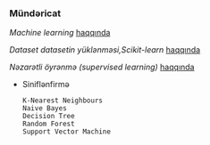 ### Mündəricat

*_Machine learning_* [haqqında](../master/Giriş.ipynb)




*_Dataset datasetin yüklənməsi,Scikit-learn_* [haqqında](../master/dataset.ipynb) 




*_Nəzarətli öyrənmə (supervised learning)_* [haqqında](../master/Nəzarətliöyrənmə.ipynb) 




* Siniflənfirmə

      K-Nearest Neighbours 
      Naive Bayes 
      Decision Tree
      Random Forest
      Support Vector Machine

